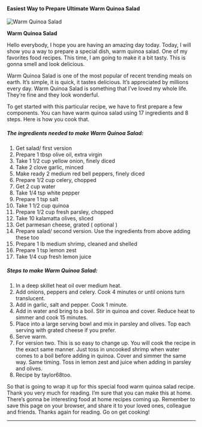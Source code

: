             

#### Easiest Way to Prepare Ultimate Warm Quinoa Salad

![Warm Quinoa Salad](https://img-global.cpcdn.com/recipes/6508016092839936/751x532cq70/warm-quinoa-salad-recipe-main-photo.jpg)

**Warm Quinoa Salad**

Hello everybody, I hope you are having an amazing day today. Today, I will show you a way to prepare a special dish, warm quinoa salad. One of my favorites food recipes. This time, I am going to make it a bit tasty. This is gonna smell and look delicious.

Warm Quinoa Salad is one of the most popular of recent trending meals on earth. It’s simple, it is quick, it tastes delicious. It’s appreciated by millions every day. Warm Quinoa Salad is something that I’ve loved my whole life. They’re fine and they look wonderful.

To get started with this particular recipe, we have to first prepare a few components. You can have warm quinoa salad using 17 ingredients and 8 steps. Here is how you cook that.

##### The ingredients needed to make Warm Quinoa Salad:

1.  Get salad/ first version
2.  Prepare 1 tbsp olive oil, extra virgin
3.  Take 1 1/2 cup yellow onion, finely diced
4.  Take 2 clove garlic, minced
5.  Make ready 2 medium red bell peppers, finely diced
6.  Prepare 1/2 cup celery, chopped
7.  Get 2 cup water
8.  Take 1/4 tsp white pepper
9.  Prepare 1 tsp salt
10.  Take 1 1/2 cup quinoa
11.  Prepare 1/2 cup fresh parsley, chopped
12.  Take 10 kalamatta olives, sliced
13.  Get parmesan cheese, grated ( optional )
14.  Prepare salad/ second version. Use the ingredients from above adding these too
15.  Prepare 1 lb medium shrimp, cleaned and shelled
16.  Prepare 1 tsp lemon zest
17.  Take 1/4 cup fresh lemon juice

##### Steps to make Warm Quinoa Salad:

1.  In a deep skillet heat oil over medium heat.
2.  Add onions, peppers and celery. Cook 4 minutes or until onions turn translucent.
3.  Add in garlic, salt and pepper. Cook 1 minute.
4.  Add in water and bring to a boil. Stir in quinoa and cover. Reduce heat to simmer and cook 15 minutes.
5.  Place into a large serving bowl and mix in parsley and olives. Top each serving with grated cheese if you prefer.
6.  Serve warm.
7.  For version two. This is so easy to change up. You will cook the recipe in the exact same manner. Just toss in uncooked shrimp when water comes to a boil before adding in quinoa. Cover and simmer the same way. Same timing. Toss in lemon zest and juice when adding in parsley and olives.
8.  Recipe by taylor68too.

So that is going to wrap it up for this special food warm quinoa salad recipe. Thank you very much for reading. I’m sure that you can make this at home. There’s gonna be interesting food at home recipes coming up. Remember to save this page on your browser, and share it to your loved ones, colleague and friends. Thanks again for reading. Go on get cooking!

* * *